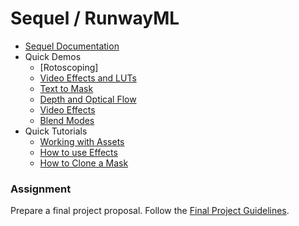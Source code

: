 # Sequel / RunwayML

- [Sequel Documentation](https://runwayml.com/sequel/)
- Quick Demos
  - [Rotoscoping]
  - [Video Effects and LUTs](https://youtu.be/NVZrZHxJG7o)
  - [Text to Mask](https://youtu.be/R4PS4TaoHpI)
  - [Depth and Optical Flow](https://youtu.be/tXt_wFrTy4I)
  - [Video Effects](https://youtu.be/d1hz86qHSPc)
  - [Blend Modes](https://youtu.be/PXV8-fK_5p4)
- Quick Tutorials
  - [Working with Assets](https://youtu.be/OxoOPAeuN9A)
  - [How to use Effects](https://youtu.be/MRFjOxhOiJY)
  - [How to Clone a Mask](https://youtu.be/labgJIAObyY)

### Assignment

Prepare a final project proposal. Follow the [Final Project Guidelines](final).

